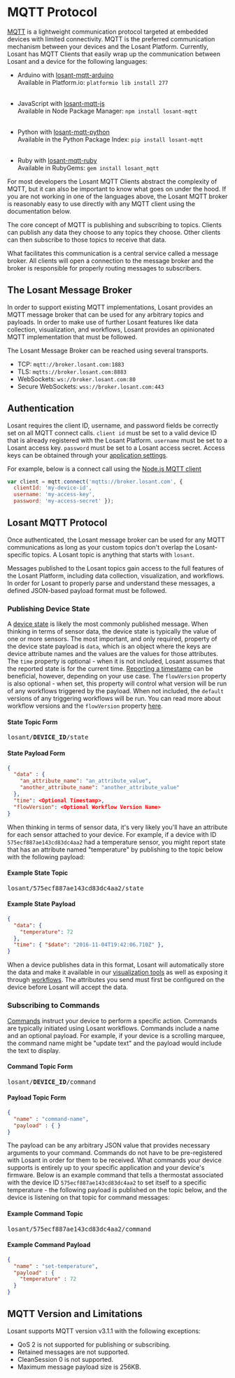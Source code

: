 # MQTT Protocol

<a href="http://mqtt.org" target="\_blank">MQTT</a> is a lightweight communication protocol targeted at embedded devices with limited connectivity. MQTT is the preferred communication mechanism between your devices and the Losant Platform. Currently, Losant has MQTT Clients
that easily wrap up the communication between Losant and a device for the following languages:

* Arduino with <a href="https://github.com/Losant/losant-mqtt-arduino" target="\_blank">losant-mqtt-arduino</a>  
  Available in Platform.io: `platformio lib install 277`  
  <br/>

* JavaScript with <a href="https://github.com/Losant/losant-mqtt-js" target="\_blank">losant-mqtt-js</a>  
  Available in Node Package Manager: `npm install losant-mqtt`  
  <br/>

* Python with <a href="https://github.com/Losant/losant-mqtt-python" target="\_blank">losant-mqtt-python</a>  
  Available in the Python Package Index: `pip install losant-mqtt`  
  <br/>

* Ruby with <a href="https://github.com/Losant/losant-mqtt-ruby" target="\_blank">losant-mqtt-ruby</a>  
  Available in RubyGems: `gem install losant_mqtt`  

For most developers the Losant MQTT Clients abstract the complexity of MQTT, but it
can also be important to know what goes on under the hood. If you are not working
in one of the languages above, the Losant MQTT broker is reasonably easy to use directly
with any MQTT client using the documentation below.

The core concept of MQTT is publishing and subscribing to topics. Clients can publish any data they choose to any topics they choose. Other clients can then subscribe to those topics to receive that data.

What facilitates this communication is a central service called a message broker. All clients will open a connection to the message broker and the broker is responsible for properly routing messages to subscribers.

## The Losant Message Broker

In order to support existing MQTT implementations, Losant provides an MQTT message broker that can be used for any arbitrary topics and payloads. In order to make use of further Losant features like data collection, visualization, and workflows, Losant provides an opinionated MQTT implementation that must be followed.

The Losant Message Broker can be reached using several transports.

* TCP: `mqtt://broker.losant.com:1883`
* TLS: `mqtts://broker.losant.com:8883`
* WebSockets: `ws://broker.losant.com:80`
* Secure WebSockets: `wss://broker.losant.com:443`

## Authentication

Losant requires the client ID, username, and password fields be correctly set on all MQTT connect calls. `client id` must be set to a valid device ID that is already registered with the Losant Platform. `username` must be set to a Losant access key. `password` must be set to a Losant access secret. Access keys can be obtained through your [application settings](/applications/access-keys/).

For example, below is a connect call using the <a href="https://github.com/mqttjs/MQTT.js" target="\_blank">Node.js MQTT client</a>

```javascript
var client = mqtt.connect('mqtts://broker.losant.com', {
  clientId: 'my-device-id',
  username: 'my-access-key',
  password: 'my-access-secret' });
```

## Losant MQTT Protocol

Once authenticated, the Losant message broker can be used for any MQTT communications as long as your custom topics don't overlap the Losant-specific topics. A Losant topic is anything that starts with `losant`.

Messages published to the Losant topics gain access to the full features of the Losant Platform, including data collection, visualization, and workflows. In order for Losant to properly parse and understand these messages, a defined JSON-based payload format must be followed.

### Publishing Device State

A [device state](/devices/state/) is likely the most commonly published message. When thinking in terms of sensor data, the device state is typically the value of one or more sensors. The most important, and only required, property of the device state payload is `data`, which is an object where the keys are device attribute names and the values are the values for those attributes. The `time` property is optional - when it is not included, Losant assumes that the reported state is for the current time. [Reporting a timestamp](/devices/state/#including-timestamps) can be beneficial, however, depending on your use case. The `flowVersion` property is also optional - when set, this property will control what version will be run of any workflows triggered by the payload. When not included, the `default` versions of any triggering workflows will be run. You can read more about workflow versions and the `flowVersion` property [here](/workflows/versioning/#triggering-specific-versions).

#### State Topic Form

<pre>losant/<span class="hljs-string"><b>DEVICE_ID</b></span>/state</pre>

#### State Payload Form

```json
{
  "data" : {
    "an_attribute_name": "an_attribute_value",
    "another_attribute_name": "another_attribute_value"
  },
  "time": <Optional Timestamp>,
  "flowVersion": <Optional Workflow Version Name>
}
```

When thinking in terms of sensor data, it's very likely you'll have an attribute for each sensor attached to your device. For example, if a device with ID `575ecf887ae143cd83dc4aa2` had a temperature sensor, you might report state that has an attribute named "temperature" by publishing to the topic below with the following payload:

#### Example State Topic

<pre>losant/575ecf887ae143cd83dc4aa2/state</pre>

#### Example State Payload

```json
{
  "data": {
    "temperature": 72
  },
  "time": { "$date": "2016-11-04T19:42:06.710Z" },
}
```

When a device publishes data in this format, Losant will automatically store the data and make it available in our [visualization tools](/dashboards/overview/) as well as exposing it through [workflows](/workflows/overview/). The attributes you send must first be configured on the device before Losant will accept the data.

### Subscribing to Commands

[Commands](/devices/commands/) instruct your device to perform a specific action. Commands are typically initiated using Losant workflows. Commands include a name and an optional payload. For example, if your device is a scrolling marquee, the command name might be "update text" and the payload would include the text to display.

#### Command Topic Form

<pre>losant/<span class="hljs-string"><b>DEVICE_ID</b></span>/command</pre>

#### Payload Topic Form

```json
{
  "name" : "command-name",
  "payload" : { }
}
```

The payload can be any arbitrary JSON value that provides necessary arguments to your command. Commands do not have to be pre-registered with Losant in order for them to be received. What commands your device supports is entirely up to your specific application and your device's firmware. Below is an example command that tells a thermostat associated with the device ID `575ecf887ae143cd83dc4aa2` to set itself to a specific temperature - the following payload is published on the topic below, and the device is listening on that topic for command messages:

#### Example Command Topic

<pre>losant/575ecf887ae143cd83dc4aa2/command</pre>

#### Example Command Payload

```json
{
  "name" : "set-temperature",
  "payload" : {
    "temperature" : 72
  }
}
```

## MQTT Version and Limitations

Losant supports MQTT version v3.1.1 with the following exceptions:

* QoS 2 is not supported for publishing or subscribing.
* Retained messages are not supported.
* CleanSession 0 is not supported.
* Maximum message payload size is 256KB.
